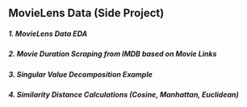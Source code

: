 ## MovieLens Data (Side Project)
##### 1. MovieLens Data EDA
##### 2. Movie Duration Scraping from IMDB based on Movie Links
##### 3. Singular Value Decomposition Example
##### 4. Similarity Distance Calculations (Cosine, Manhattan, Euclidean)
